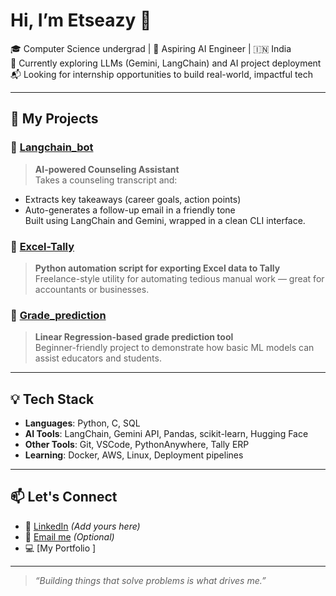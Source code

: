 # Hi, I’m Etseazy 👋

🎓 Computer Science undergrad | 🤖 Aspiring AI Engineer | 🇮🇳 India  
🌱 Currently exploring LLMs (Gemini, LangChain) and AI project deployment  
📬 Looking for internship opportunities to build real-world, impactful tech

---

## 🧠 My Projects

### 🔹 [Langchain_bot](https://github.com/etseazy/Langchain_bot)
> **AI-powered Counseling Assistant**  
Takes a counseling transcript and:
- Extracts key takeaways (career goals, action points)
- Auto-generates a follow-up email in a friendly tone  
Built using LangChain and Gemini, wrapped in a clean CLI interface.

### 🔹 [Excel-Tally](https://github.com/etseazy/Excel-Tally)
> **Python automation script for exporting Excel data to Tally**  
Freelance-style utility for automating tedious manual work — great for accountants or businesses.

### 🔹 [Grade_prediction](https://github.com/etseazy/Grade_prediction)
> **Linear Regression-based grade prediction tool**  
Beginner-friendly project to demonstrate how basic ML models can assist educators and students.

---

## 💡 Tech Stack

- **Languages**: Python, C, SQL
- **AI Tools**: LangChain, Gemini API, Pandas, scikit-learn, Hugging Face
- **Other Tools**: Git, VSCode, PythonAnywhere, Tally ERP
- **Learning**: Docker, AWS, Linux, Deployment pipelines

---

## 📫 Let's Connect
- 💼 [LinkedIn](https://www.linkedin.com/in/etseazy/) *(Add yours here)*
- 📧 [Email me](mailto:youremail@example.com) *(Optional)*
- 💻 [My Portfolio ]

---

> _“Building things that solve problems is what drives me.”_  
